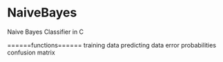 # NaiveBayes
 Naive Bayes Classifier in C 

======functions======
training data
predicting data
error probabilities
confusion matrix
